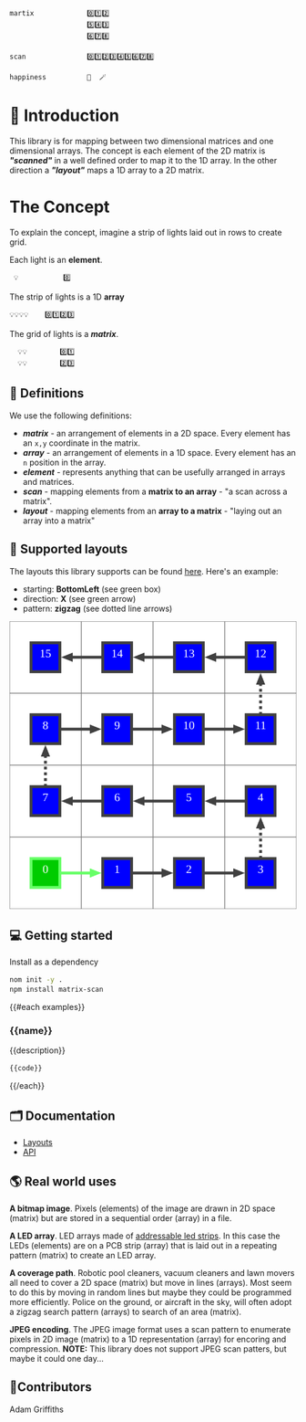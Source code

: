 ```
martix             0️⃣1️⃣2️⃣
                   5️⃣4️⃣3️⃣
                   6️⃣7️⃣8️⃣

scan               0️⃣1️⃣2️⃣3️⃣4️⃣5️⃣6️⃣7️⃣8️⃣

happiness          🎉  🪄
```

# 🔢 Introduction

This library is for mapping between two dimensional matrices and one dimensional arrays.
The concept is each element of the 2D matrix is ***"scanned"*** in a well defined order
to map it to the 1D array. In the other direction a ***"layout"*** maps a 1D array to
a 2D matrix.

# The Concept

To explain the concept, imagine a strip of lights laid out in rows to create grid.

Each light is an **element**.
```
 💡           0️⃣
```

The strip of lights is a 1D **array**
```
💡💡💡💡    0️⃣1️⃣2️⃣3️⃣
```

The grid of lights is a ***matrix***.
```
  💡💡        0️⃣1️⃣
  💡💡        2️⃣3️⃣
```


## 📖 Definitions

We use the following definitions:

 - ***matrix*** - an arrangement of elements in a 2D space. Every element has an `x,y` coordinate in the matrix.
 - ***array*** - an arrangement of elements in a 1D space. Every element has an `n` position in the array.
 - ***element*** - represents anything that can be usefully arranged in arrays and matrices.
 - ***scan*** -  mapping elements from a **matrix to an array** - "a scan across a matrix".
 - ***layout*** - mapping elements from an **array to a matrix** - "laying out an array into a matrix"


## 🔢 Supported layouts

The layouts this library supports can be found [here](docs/generated/layouts/layouts.md). Here's an example:

- starting: **BottomLeft** (see green box)
- direction: **X** (see green arrow)
- pattern: **zigzag** (see dotted line arrows)

<img src="docs/generated/layouts/zigzag_X_BottomLeft.svg" />


## 💻 Getting started

Install as a dependency
```bash
nom init -y .
npm install matrix-scan
```

{{#each examples}}
### {{name}}
{{description}}

```js
{{code}}
```

{{/each}}

## 🗂 Documentation

* [Layouts](docs/generated/layouts/layouts.md)
* [API](docs/generated/api/matrix-scan.md)

## 🌎 Real world uses

**A bitmap image**. Pixels (elements) of the image are drawn in 2D space (matrix) but are stored in a sequential order (array) in a file.

**A LED array**. LED arrays made of [addressable led strips](https://www.google.com/search?q=addressable%20led%20strip). In this case the LEDs (elements) are on a PCB strip (array) that is laid out in a repeating pattern (matrix) to create an LED array.

**A coverage path**. Robotic pool cleaners, vacuum cleaners and lawn movers all need to cover a 2D space (matrix) but move in lines (arrays). Most seem to do this by moving in random lines but maybe they could be programmed more efficiently. Police on the ground, or aircraft in the sky, will often adopt a zigzag search pattern (arrays) to search of an area (matrix).

**JPEG encoding**. The JPEG image format uses a scan pattern to enumerate pixels in 2D image (matrix) to a 1D representation (array) for encoring and compression. **NOTE:** This library does not support JPEG scan patters, but maybe it could one day...


## 🧍Contributors

Adam Griffiths
